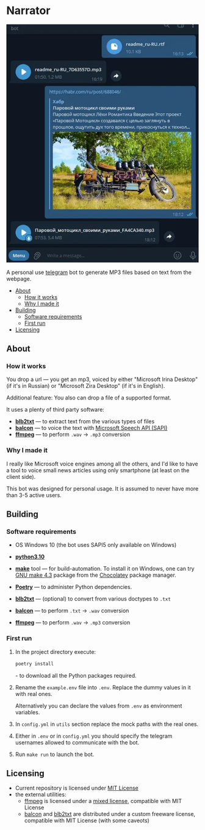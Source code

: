 <h1>Narrator</h1>
<div align="center">

![Screenshot](narrator.webp)

</div>

A personal use [telegram](https://telegram.org/) bot to generate MP3 files based on text from the webpage.

- [About](#about)
  - [How it works](#how-it-works)
  - [Why I made it](#why-i-made-it)
- [Building](#building)
  - [Software requirements](#software-requirements)
  - [First run](#first-run)
- [Licensing](#licensing)

## About
### How it works
You drop a url — you get an mp3, voiced by either "Microsoft Irina Desktop" (if it's in Russian) or "Microsoft Zira Desktop" (if it's in English).

Additional feature: You also can drop a file of a supported format.

It uses a plenty of third party software:
- [**blb2txt**](http://www.cross-plus-a.com/btext.htm) — to extract text from the various types of files
- [**balcon**](http://www.cross-plus-a.com/bconsole.htm) — to voice the text with [Microsoft Speech API (SAPI)](https://en.wikipedia.org/wiki/Microsoft_Speech_API)
- [**ffmpeg**](https://github.com/FFmpeg/FFmpeg) — to perform `.wav` → `.mp3` conversion
### Why I made it

I really like Microsoft voice engines among all the others, and I'd like to have a tool to voice small news articles using only smartphone (at least on the client side).

This bot was designed for personal usage. It is assumed to never have more than 3-5 active users. 


## Building
### Software requirements
- OS Windows 10 (the bot uses SAPI5 only available on Windows)
- [**python3.10**](https://www.python.org/downloads/)

- [**make**](https://en.wikipedia.org/wiki/Make_(software)) tool — for build-automation. To install it on Windows, one can try [GNU make 4.3](https://community.chocolatey.org/packages/make)  package from the [Chocolatey](https://github.com/chocolatey/choco) package manager.

- [**Poetry**](https://python-poetry.org/) — to administer Python dependencies.
- [**blb2txt**](http://www.cross-plus-a.com/btext.htm) — (optional) to convert from various doctypes to `.txt`
- [**balcon**](http://www.cross-plus-a.com/bconsole.htm) — to perform `.txt` → `.wav` conversion
- [**ffmpeg**](https://github.com/FFmpeg/FFmpeg) — to perform `.wav` → `.mp3` conversion

### First run
1. In the project directory execute:

    ```bash
    poetry install
    ```
    \- to download all the Python packages required. 
2. Rename the `example.env` file into `.env`. Replace the dummy values in it with real ones.

    Alternatively you can declare the values from `.env` as environment variables.

3. In `config.yml` in `utils` section replace the mock paths with the real ones.

4. Either in `.env` or in `config.yml` you should specify the telegram usernames allowed to communicate with the bot.
5. Run `make run` to launch the bot.


## Licensing
- Current repository is licensed under [MIT License](https://github.com/sentenzo/narrator/blob/master/LICENSE)
- the external utilities:
  - [ffmpeg](https://github.com/FFmpeg/FFmpeg) is licensed under a [mixed license](https://github.com/FFmpeg/FFmpeg/blob/master/LICENSE.md), compatible with MIT License
  - [balcon](http://www.cross-plus-a.com/bconsole.htm) and [blb2txt](http://www.cross-plus-a.com/btext.htm) are distributed under a custom freeware license, compatible with MIT License (with some caveots)
